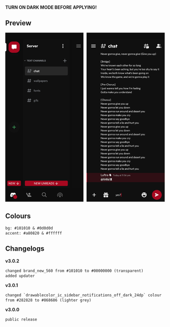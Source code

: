**TURN ON DARK MODE BEFORE APPLYING!**

## Preview

![Preview](https://github.com/cyriotic3/Rogue/raw/main/RoguePreview.png)

## Colours

    bg: #101010 & #0d0d0d
    accent: #a80820 & #ffffff

## Changelogs

**v3.0.2**

    changed brand_new_560 from #101010 to #00000000 (transparent)
    added updater

**v3.0.1**

    changed `drawablecolor_ic_sidebar_notifications_off_dark_24dp` colour from #282828 to #868686 (lighter grey)

**v3.0.0**

    public release
